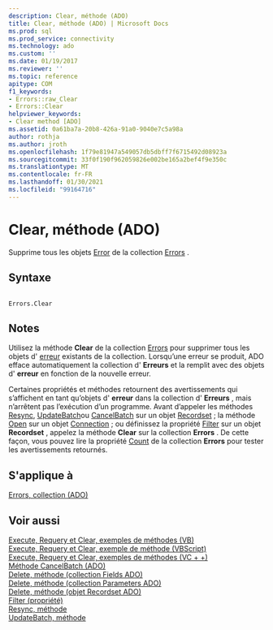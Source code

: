 ```yaml
---
description: Clear, méthode (ADO)
title: Clear, méthode (ADO) | Microsoft Docs
ms.prod: sql
ms.prod_service: connectivity
ms.technology: ado
ms.custom: ''
ms.date: 01/19/2017
ms.reviewer: ''
ms.topic: reference
apitype: COM
f1_keywords:
- Errors::raw_Clear
- Errors::Clear
helpviewer_keywords:
- Clear method [ADO]
ms.assetid: 0a61ba7a-20b8-426a-91a0-9040e7c5a98a
author: rothja
ms.author: jroth
ms.openlocfilehash: 1f79e81947a549057db5dbff7f6715492d08923a
ms.sourcegitcommit: 33f0f190f962059826e002be165a2bef4f9e350c
ms.translationtype: MT
ms.contentlocale: fr-FR
ms.lasthandoff: 01/30/2021
ms.locfileid: "99164716"
---
```

# <a name="clear-method-ado"></a>Clear, méthode (ADO)
Supprime tous les objets [Error](./error-object.md) de la collection [Errors](./errors-collection-ado.md) .  
  
## <a name="syntax"></a>Syntaxe  
  
```  
  
Errors.Clear  
```  
  
## <a name="remarks"></a>Notes  
 Utilisez la méthode **Clear** de la collection [Errors](./errors-collection-ado.md) pour supprimer tous les objets d' [erreur](./error-object.md) existants de la collection. Lorsqu’une erreur se produit, ADO efface automatiquement la collection d' **Erreurs** et la remplit avec des objets d' **erreur** en fonction de la nouvelle erreur.  
  
 Certaines propriétés et méthodes retournent des avertissements qui s’affichent en tant qu’objets d' **erreur** dans la collection d' **Erreurs** , mais n’arrêtent pas l’exécution d’un programme. Avant d’appeler les méthodes [Resync](./resync-method.md), [UpdateBatch](./updatebatch-method.md)ou [CancelBatch](./cancelbatch-method-ado.md) sur un objet [Recordset](./recordset-object-ado.md) ; la méthode [Open](./open-method-ado-connection.md) sur un objet [Connection](./connection-object-ado.md) ; ou définissez la propriété [Filter](./filter-property.md) sur un objet **Recordset** , appelez la méthode **Clear** sur la collection **Errors** . De cette façon, vous pouvez lire la propriété [Count](./count-property-ado.md) de la collection **Errors** pour tester les avertissements retournés.  
  
## <a name="applies-to"></a>S'applique à  
 [Errors, collection (ADO)](./errors-collection-ado.md)  
  
## <a name="see-also"></a>Voir aussi  
 [Execute, Requery et Clear, exemples de méthodes (VB)](./execute-requery-and-clear-methods-example-vb.md)   
 [Execute, Requery et Clear, exemple de méthode (VBScript)](./execute-requery-and-clear-methods-example-vbscript.md)   
 [Execute, Requery et Clear, exemples de méthodes (VC + +)](./execute-requery-and-clear-methods-example-vc.md)   
 [Méthode CancelBatch (ADO)](./cancelbatch-method-ado.md)   
 [Delete, méthode (collection Fields ADO)](./delete-method-ado-fields-collection.md)   
 [Delete, méthode (collection Parameters ADO)](./delete-method-ado-parameters-collection.md)   
 [Delete, méthode (objet Recordset ADO)](./delete-method-ado-recordset.md)   
 [Filter (propriété)](./filter-property.md)   
 [Resync, méthode](./resync-method.md)   
 [UpdateBatch, méthode](./updatebatch-method.md)
